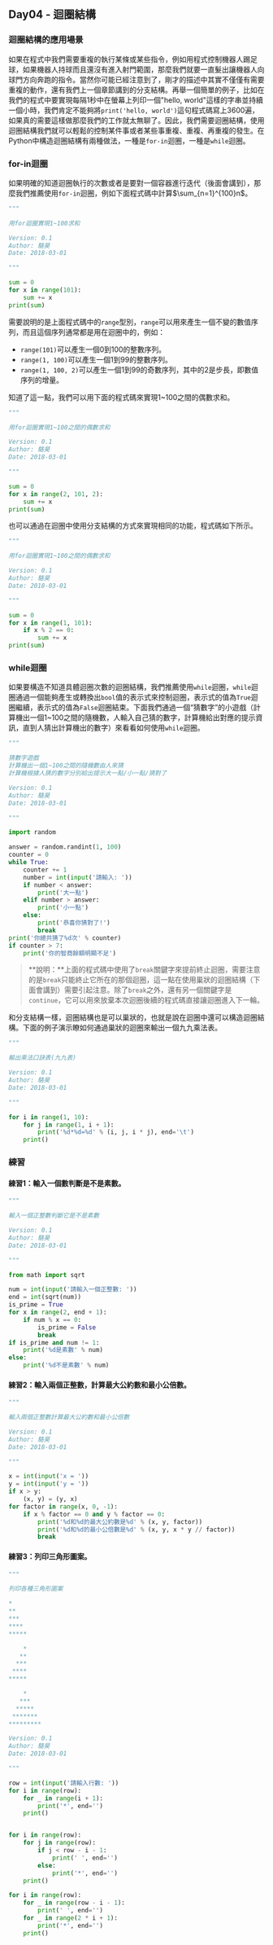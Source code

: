 ## Day04 - 迴圈結構

### 迴圈結構的應用場景

如果在程式中我們需要重複的執行某條或某些指令，例如用程式控制機器人踢足球，如果機器人持球而且還沒有進入射門範圍，那麼我們就要一直髮出讓機器人向球門方向奔跑的指令。當然你可能已經注意到了，剛才的描述中其實不僅僅有需要重複的動作，還有我們上一個章節講到的分支結構。再舉一個簡單的例子，比如在我們的程式中要實現每隔1秒中在螢幕上列印一個&quot;hello, world&quot;這樣的字串並持續一個小時，我們肯定不能夠將`print('hello, world')`這句程式碼寫上3600遍，如果真的需要這樣做那麼我們的工作就太無聊了。因此，我們需要迴圈結構，使用迴圈結構我們就可以輕鬆的控制某件事或者某些事重複、重複、再重複的發生。在Python中構造迴圈結構有兩種做法，一種是`for-in`迴圈，一種是`while`迴圈。

### for-in迴圈

如果明確的知道迴圈執行的次數或者是要對一個容器進行迭代（後面會講到），那麼我們推薦使用`for-in`迴圈，例如下面程式碼中計算$\sum_{n=1}^{100}n$。

```Python
"""

用for迴圈實現1~100求和

Version: 0.1
Author: 駱昊
Date: 2018-03-01

"""

sum = 0
for x in range(101):
	sum += x
print(sum)
```

需要說明的是上面程式碼中的`range`型別，`range`可以用來產生一個不變的數值序列，而且這個序列通常都是用在迴圈中的，例如：

- `range(101)`可以產生一個0到100的整數序列。
- `range(1, 100)`可以產生一個1到99的整數序列。
- `range(1, 100, 2)`可以產生一個1到99的奇數序列，其中的2是步長，即數值序列的增量。

知道了這一點，我們可以用下面的程式碼來實現1~100之間的偶數求和。

```Python
"""

用for迴圈實現1~100之間的偶數求和

Version: 0.1
Author: 駱昊
Date: 2018-03-01

"""

sum = 0
for x in range(2, 101, 2):
	sum += x
print(sum)
```

也可以通過在迴圈中使用分支結構的方式來實現相同的功能，程式碼如下所示。

```Python
"""

用for迴圈實現1~100之間的偶數求和

Version: 0.1
Author: 駱昊
Date: 2018-03-01

"""

sum = 0
for x in range(1, 101):
	if x % 2 == 0:
		sum += x
print(sum)

```

### while迴圈

如果要構造不知道具體迴圈次數的迴圈結構，我們推薦使用`while`迴圈，`while`迴圈通過一個能夠產生或轉換出`bool`值的表示式來控制迴圈，表示式的值為`True`迴圈繼續，表示式的值為`False`迴圈結束。下面我們通過一個“猜數字”的小遊戲（計算機出一個1~100之間的隨機數，人輸入自己猜的數字，計算機給出對應的提示資訊，直到人猜出計算機出的數字）來看看如何使用`while`迴圈。

```Python
"""

猜數字遊戲
計算機出一個1~100之間的隨機數由人來猜
計算機根據人猜的數字分別給出提示大一點/小一點/猜對了

Version: 0.1
Author: 駱昊
Date: 2018-03-01

"""

import random

answer = random.randint(1, 100)
counter = 0
while True:
	counter += 1
	number = int(input('請輸入: '))
	if number < answer:
		print('大一點')
	elif number > answer:
		print('小一點')
	else:
		print('恭喜你猜對了!')
		break
print('你總共猜了%d次' % counter)
if counter > 7:
	print('你的智商餘額明顯不足')

```

> **說明：**上面的程式碼中使用了`break`關鍵字來提前終止迴圈，需要注意的是`break`只能終止它所在的那個迴圈，這一點在使用巢狀的迴圈結構（下面會講到）需要引起注意。除了`break`之外，還有另一個關鍵字是`continue`，它可以用來放棄本次迴圈後續的程式碼直接讓迴圈進入下一輪。

和分支結構一樣，迴圈結構也是可以巢狀的，也就是說在迴圈中還可以構造迴圈結構。下面的例子演示瞭如何通過巢狀的迴圈來輸出一個九九乘法表。

```Python
"""

輸出乘法口訣表(九九表)

Version: 0.1
Author: 駱昊
Date: 2018-03-01

"""

for i in range(1, 10):
	for j in range(1, i + 1):
		print('%d*%d=%d' % (i, j, i * j), end='\t')
	print()

```

### 練習

#### 練習1：輸入一個數判斷是不是素數。

```Python
"""

輸入一個正整數判斷它是不是素數

Version: 0.1
Author: 駱昊
Date: 2018-03-01

"""

from math import sqrt

num = int(input('請輸入一個正整數: '))
end = int(sqrt(num))
is_prime = True
for x in range(2, end + 1):
	if num % x == 0:
		is_prime = False
		break
if is_prime and num != 1:
	print('%d是素數' % num)
else:
	print('%d不是素數' % num)

```

#### 練習2：輸入兩個正整數，計算最大公約數和最小公倍數。

```Python
"""

輸入兩個正整數計算最大公約數和最小公倍數

Version: 0.1
Author: 駱昊
Date: 2018-03-01

"""

x = int(input('x = '))
y = int(input('y = '))
if x > y:
	(x, y) = (y, x)
for factor in range(x, 0, -1):
	if x % factor == 0 and y % factor == 0:
		print('%d和%d的最大公約數是%d' % (x, y, factor))
		print('%d和%d的最小公倍數是%d' % (x, y, x * y // factor))
		break

```

#### 練習3：列印三角形圖案。

```Python
"""

列印各種三角形圖案

*
**
***
****
*****

    *
   **
  ***
 ****
*****

    *
   ***
  *****
 *******
*********

Version: 0.1
Author: 駱昊
Date: 2018-03-01

"""

row = int(input('請輸入行數: '))
for i in range(row):
    for _ in range(i + 1):
        print('*', end='')
    print()


for i in range(row):
    for j in range(row):
        if j < row - i - 1:
            print(' ', end='')
        else:
            print('*', end='')
    print()

for i in range(row):
    for _ in range(row - i - 1):
        print(' ', end='')
    for _ in range(2 * i + 1):
        print('*', end='')
    print()

```

